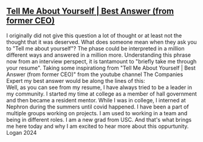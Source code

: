 ## [Tell Me About Yourself | Best Answer (from former CEO)](https://www.youtube.com/watch?v=TQHW7gGjrCQ)
I originally did not give this question a lot of thought or at least not the thought that it was deserved. What does someone mean when they ask you to "Tell me about yourself"? The phase could be interpreted in a million different ways and answered in a million more. Understanding this phrase now from an interview perspect, it is tantamount to "briefly take me through your resume". Taking some inspirationg from "Tell Me About Yourself | Best Answer (from former CEO)" from the youtube channel The Companies Expert my best answer would be along the lines of this: <br>  Well, as you can see from my resume, I have always tried to be a leader in my community. I started my time at college as a member of hall government and then became a resident mentor. While I was in college, I interned at Nephron during the summers until covid happened. I have been a part of multiple groups working on projects. I am used to working in a team and being in different roles. I am a new grad from USC. And that's what brings me here today and why I am excited to hear more about this oppurtunity. Logan 2024
